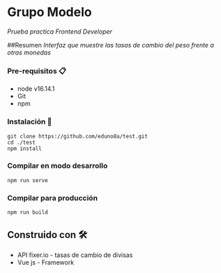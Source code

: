 # Grupo Modelo
_Prueba practica Frontend Developer_

##Resumen
_Interfaz que muestre las tasas de cambio del peso frente a otras monedas_

### Pre-requisitos 📋
- node v16.14.1
- Git
- npm

### Instalación 🔧
```
git clone https://github.com/eduno8a/test.git
cd ./test
npm install
```
### Compilar en modo desarrollo
```
npm run serve
```

### Compilar para producción
```
npm run build
```

## Construido con 🛠️

* API fixer.io - tasas de cambio de divisas
* Vue js - Framework